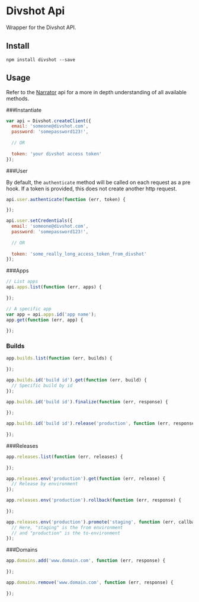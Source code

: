 # Divshot Api

Wrapper for the Divshot API. 

## Install

```
npm install divshot --save
```

## Usage

Refer to the [Narrator](https://github.com/scottcorgan/narrator) api for a more in depth understanding of all available methods.

###Instantiate

```javascript
var api = Divshot.createClient({
  email: 'someone@divshot.com',
  password: 'somepassword123!',
  
  // OR
  
  token: 'your divshot access token'
});
```

###User

By default, the ` authenticate ` method will be called on each request as a pre hook. If a token is provided, this does not create another http request.

```javascript
api.user.authenticate(function (err, token) {

});

api.user.setCredentials({
  email: 'someone@divshot.com',
  password: 'somepassword123!',
  
  // OR
  
  token: 'some_really_long_access_token_from_divshot'
});
```

###Apps

```javascript
// List apps
api.apps.list(function (err, apps) {
  
});

// A specific app
var app = api.apps.id('app name');
app.get(function (err, app) {
  
});
```

### Builds

```javascript
app.builds.list(function (err, builds) {
  
});

app.builds.id('build id').get(function (err, build) {
  // Specific build by id
});

app.builds.id('build id').finalize(function (err, response) {
  
});

app.builds.id('build id').release('production', function (err, response) {
  
});
```

###Releases

```javascript
app.releases.list(function (err, releases) {
  
});

app.releases.env('production').get(function (err, release) {
  // Release by environment
});

app.releases.env('production').rollback(function (err, response) {
  
});

app.releases.env('production').promote('staging', function (err, callback) {
  // Here, "staging" is the from environment
  // and "production" is the to-environment
});
```

###Domains

```javascript
app.domains.add('www.domain.com', function (err, response) {
  
});

app.domains.remove('www.domain.com', function (err, response) {
  
});

```


